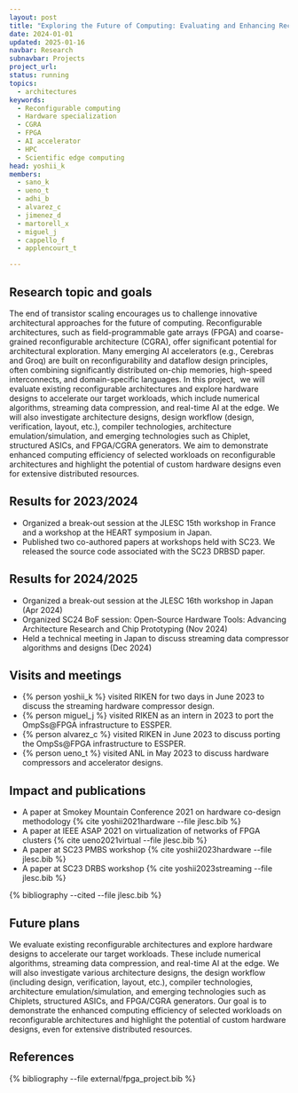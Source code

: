 ```yaml
---
layout: post
title: "Exploring the Future of Computing: Evaluating and Enhancing Reconfigurable Architectures for HPC, AI, and Edge Computing"
date: 2024-01-01
updated: 2025-01-16
navbar: Research
subnavbar: Projects
project_url: 
status: running
topics: 
  - architectures
keywords: 
  - Reconfigurable computing
  - Hardware specialization
  - CGRA
  - FPGA
  - AI accelerator
  - HPC
  - Scientific edge computing
head: yoshii_k
members: 
  - sano_k
  - ueno_t
  - adhi_b
  - alvarez_c
  - jimenez_d
  - martorell_x
  - miguel_j
  - cappello_f
  - applencourt_t

---
```


## Research topic and goals

The end of transistor scaling encourages us to challenge innovative architectural approaches for the future of computing. Reconfigurable architectures, such as field-programmable gate arrays (FPGA) and coarse-grained reconfigurable architecture (CGRA), offer significant potential for architectural exploration. Many emerging AI accelerators (e.g., Cerebras and Groq) are built on reconfigurability and dataflow design principles, often combining significantly distributed on-chip memories, high-speed interconnects, and domain-specific languages. In this project,  we will evaluate existing reconfigurable architectures and explore hardware designs to accelerate our target workloads, which include numerical algorithms, streaming data compression, and real-time AI at the edge. We will also investigate architecture designs, design workflow (design, verification, layout, etc.), compiler technologies, architecture emulation/simulation, and emerging technologies such as Chiplet, structured ASICs, and FPGA/CGRA generators. We aim to demonstrate enhanced computing efficiency of selected workloads on reconfigurable architectures and highlight the potential of custom hardware designs even for extensive distributed resources.

## Results for 2023/2024

* Organized a break-out session at the JLESC 15th workshop in France and a workshop at the HEART symposium in Japan.
* Published two co-authored papers at workshops held with SC23. We released the source code associated with the SC23 DRBSD paper.

## Results for 2024/2025

* Organized a break-out session at the JLESC 16th workshop in Japan (Apr 2024)
* Organized SC24 BoF session: Open-Source Hardware Tools: Advancing Architecture Research and Chip Prototyping (Nov 2024)
* Held a technical meeting in Japan to discuss streaming data compressor algorithms and designs (Dec 2024)

## Visits and meetings

* {% person yoshii_k %} visited RIKEN for two days in June 2023 to discuss the streaming hardware compressor design.
* {% person miguel_j %} visited RIKEN as an intern in 2023 to port the OmpSs@FPGA infrastructure to ESSPER.
* {% person alvarez_c %} visited RIKEN in June 2023 to discuss porting the OmpSs@FPGA infrastructure to ESSPER.
* {% person ueno_t %} visited ANL in May 2023 to discuss hardware compressors and accelerator designs.


## Impact and publications

* A paper at Smokey Mountain Conference 2021 on hardware co-design methodology {% cite yoshii2021hardware --file jlesc.bib %}
* A paper at IEEE ASAP 2021 on virtualization of networks of FPGA clusters {% cite ueno2021virtual --file jlesc.bib %}
* A paper at SC23 PMBS workshop {% cite yoshii2023hardware --file jlesc.bib %}
* A paper at SC23 DRBS workshop {% cite yoshii2023streaming --file jlesc.bib %}

{% bibliography --cited --file jlesc.bib %}

## Future plans

We evaluate existing reconfigurable architectures and explore hardware designs to accelerate our target workloads. These include numerical algorithms, streaming data compression, and real-time AI at the edge. We will also investigate various architecture designs, the design workflow (including design, verification, layout, etc.), compiler technologies, architecture emulation/simulation, and emerging technologies such as Chiplets, structured ASICs, and FPGA/CGRA generators. Our goal is to demonstrate the enhanced computing efficiency of selected workloads on reconfigurable architectures and highlight the potential of custom hardware designs, even for extensive distributed resources.

## References

{% bibliography --file external/fpga_project.bib %}
